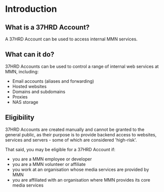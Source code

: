 # Introduction

## What is a 37HRD Account?
A 37HRD Account can be used to access internal MMN services.

## What can it do?
37HRD Accounts can be used to control a range of internal web services at MMN, including:

* Email accounts (aliases and forwarding)
* Hosted websites
* Domains and subdomains
* Proxies
* NAS storage

## Eligibility
37HRD Accounts are created manually and cannot be granted to the general public, as their purpose is to provide backend access to websites, services and servers - some of which are considered 'high-risk'.

That said, you may be eligible for a 37HRD Account if:

* you are a MMN employee or developer
* you are a MMN volunteer or affiliate
* you work at an organisation whose media services are provided by MMN
* you are affiliated with an organisation where MMN provides its core media services
